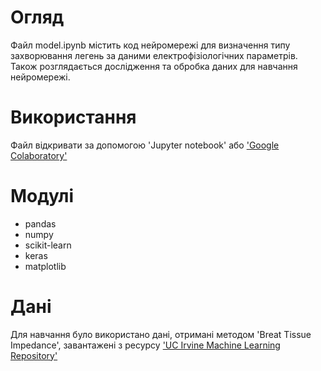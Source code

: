 # Огляд
Файл model.ipynb містить код нейромережі для визначення типу захворювання легень за даними електрофізіологічних параметрів. Також розглядається дослідження та обробка даних для навчання нейромережі.
# Використання
Файл відкривати за допомогою 'Jupyter notebook' або ['Google Colaboratory'](https://colab.research.google.com/)
# Модулі
* pandas 
* numpy 
* scikit-learn 
* keras
* matplotlib
# Дані
Для навчання було використано дані, отримані методом 'Breat Tissue Impedance', завантажені з ресурсу ['UC Irvine Machine Learning Repository'](https://archive.ics.uci.edu/ml/datasets/Breast+Tissue)
